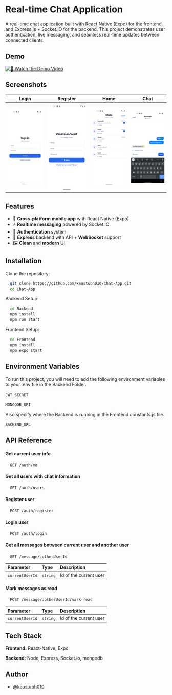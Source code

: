 
# Real-time Chat Application

A real-time chat application built with React Native (Expo) for the frontend and Express.js + Socket.IO for the backend.
This project demonstrates user authentication, live messaging, and seamless real-time updates between connected clients.

## Demo

[![🎥 Watch the Demo Video](https://img.youtube.com/vi/dQw4w9WgXcQ/maxresdefault.jpg)](https://www.youtube.com/watch?v=dQw4w9WgXcQ)

## Screenshots

| Login | Register | Home | Chat |
|-------|---------|------|------|
| ![Login](screenshots/login.png) | ![Register](screenshots/register.png) | ![Home](screenshots/home.png) | ![Chat](screenshots/chat.png) |

## Features

- 📱 **Cross-platform mobile app** with React Native (Expo)
- ⚡ **Realtime messaging** powered by Socket.IO
- 🔐 **Authentication** system
- 📡 **Express** backend with API + **WebSocket** support
- 🖼️ **Clean** and **modern** UI


## Installation

Clone the repository:

```bash
  git clone https://github.com/kaustubh010/Chat-App.git
  cd Chat-App
```

Backend Setup:

```bash
  cd Backend
  npm install
  npm run start
```

Frontend Setup:

```bash
  cd Frontend
  npm install
  npm expo start
```
    
## Environment Variables

To run this project, you will need to add the following environment variables to your .env file in the Backend Folder.

`JWT_SECRET`

`MONGODB_URI`

Also specify where the Backend is running in the Frontend constants.js file.

`BACKEND_URL`

## API Reference

#### Get current user info

```http
  GET /auth/me
```

#### Get all users with chat information

```http
  GET /auth/users
```

#### Register user

```http
  POST /auth/register
```

#### Login user

```http
  POST /auth/login
```

#### Get all messages between current user and another user

```http
  GET /message/:otherUserId
```

| Parameter | Type     | Description                       |
| :-------- | :------- | :-------------------------------- |
| `currentUserId`      | `string` | Id of the current user |

#### Mark messages as read

```http
  POST /message/:otherUserId/mark-read
```

| Parameter | Type     | Description                       |
| :-------- | :------- | :-------------------------------- |
| `currentUserId`      | `string` | Id of the current user |

## Tech Stack

**Frontend:** React-Native, Expo

**Backend:** Node, Express, Socket.io, mongodb


## Author

- [@kaustubh010](https://www.github.com/kaustubh010)

